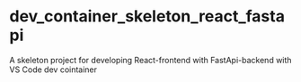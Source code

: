 # dev_container_skeleton_react_fastapi
A skeleton project for developing React-frontend with FastApi-backend with VS Code dev cointainer
